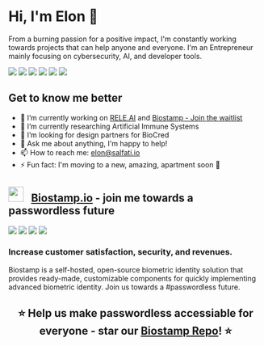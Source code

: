 # Hi, I'm Elon 👋

From a burning passion for a positive impact, I'm constantly working towards projects that can help anyone and everyone. I'm an Entrepreneur mainly focusing on cybersecurity, AI, and developer tools.

[<img src="https://img.shields.io/badge/github-%23333333.svg?&style=for-the-badge&logo=github&logoColor=white" />](https://github.com/elonsalfati)
[<img src="https://img.shields.io/badge/twitter-%231DA1F2.svg?&style=for-the-badge&logo=twitter&logoColor=white" />](https://twitter.com/elonsalfati)
[<img src="https://img.shields.io/badge/linkedin-%230077B5.svg?&style=for-the-badge&logo=linkedin&logoColor=white" />](https://www.linkedin.com/in/elonsalfati)
[<img src="https://img.shields.io/badge/gmail-%23c14438.svg?&style=for-the-badge&logo=gmail&logoColor=white" />](mailto:elon@salfati.io)
[<img src="https://img.shields.io/badge/DEV.TO-%230A0A0A.svg?&style=for-the-badge&logo=dev-dot-to&logoColor=white" />](https://dev.to/elonsalfati)
[<img src="https://img.shields.io/badge/buymeacoffee-%23FCDD00.svg?&style=for-the-badge&logo=buymeacoffee&logoColor=white" />](https://www.buymeacoffee.com/elonsalfati)


## Get to know me better
- 🔭 I’m currently working on [RELE.AI](https://rele.ai) and [Biostamp - Join the waitlist](https://share-eu1.hsforms.com/1sUdHi1sqSUmwKaS9BuXfmgew3dz)
- 🌱 I’m currently researching Artificial Immune Systems
- 🤔 I’m looking for design partners for BioCred
- 💬 Ask me about anything, I'm happy to help!
- 📫 How to reach me: elon@salfati.io
- ⚡ Fun fact: I'm moving to a new, amazing, apartment soon 🤩

## <img src="https://biostamp.io/favicon.svg" width="30px" /> &nbsp; [Biostamp.io](https://biostamp.io) - join me towards a passwordless future
[<img src="https://img.shields.io/badge/github-%23333333.svg?&style=for-the-badge&logo=github&logoColor=white" />](https://github.com/biostamp/biostamp)
[<img src="https://img.shields.io/badge/twitter-%231DA1F2.svg?&style=for-the-badge&logo=twitter&logoColor=white" />](https://twitter.com/biostamp_io)
[<img src="https://img.shields.io/badge/biostamp-%23FFD369.svg?&style=for-the-badge&logo=website&logoColor=white" />](https://biostamp.io)
[<img src="https://img.shields.io/badge/join the waitlist-%23FFD369.svg?&style=for-the-badge&logo=website&logoColor=white" />](https://share-eu1.hsforms.com/1sUdHi1sqSUmwKaS9BuXfmgew3dz)

### Increase customer satisfaction, security, and revenues.

Biostamp is a self-hosted, open-source biometric identity solution that provides ready-made, customizable components for quickly implementing advanced biometric identity. Join us towards a #passwordless future.

<h2 align="center">
  ⭐️ Help us make passwordless accessiable for everyone - star our <a href="https://github.com/biostamp/biostamp">Biostamp Repo</a>! ⭐️
 </h2>

<!--

<div align="center">
  <img width="55%" alt="elonsalfati's github stats" src="https://github-readme-stats.vercel.app/api?username=elonsalfati&show_icons=true&hide_border=true" />
</div>

<p align="center"> 
  Visitor count<br>
  <img src="https://profile-counter.glitch.me/elonsalfati/count.svg" />
</p>

<p align="center">
  <b>Thanks For Visiting My Profile ❤️</b>
</p>

-->
